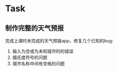 # Task

## 制作完整的天气预报

完成上课时未完成的天气预报app，修复几个已知的bug:

1. 输入为空或为未知城市时的错误
2. 摄氏度符号的问题
3. 城市名称中间有空格的问题





